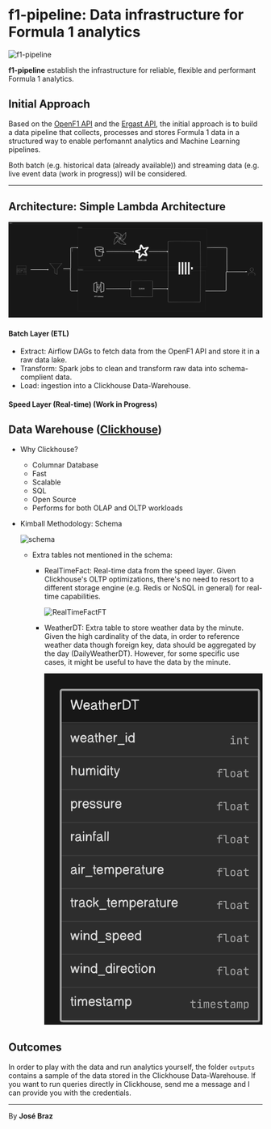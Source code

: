 # f1-pipeline: Data infrastructure for Formula 1 analytics

![f1-pipeline](/docs/assets/f1.png)

**f1-pipeline** establish the infrastructure for reliable, flexible and performant Formula 1 analytics.

## Initial Approach
Based on the [OpenF1 API](https://openf1.org/) and the [Ergast API](http://ergast.com/mrd/), the initial approach is to build a data pipeline that collects, processes and stores Formula 1 data in a structured way to enable perfomannt analytics and Machine Learning pipelines.

Both batch (e.g. historical data (already available)) and streaming data (e.g. live event data (work in progress)) will be considered.

---

## Architecture: Simple Lambda Architecture
![architecture](/docs/assets/architecture.png)

#### Batch Layer (ETL)
- Extract: Airflow DAGs to fetch data from the OpenF1 API and store it in a raw data lake.
- Transform: Spark jobs to clean and transform raw data into schema-complient data.
- Load: ingestion into a Clickhouse Data-Warehouse.
#### Speed Layer (Real-time) (Work in Progress)


## Data Warehouse ([Clickhouse](https://clickhouse.tech/))
- Why Clickhouse?
  - Columnar Database
  - Fast
  - Scalable
  - SQL
  - Open Source
  - Performs for both OLAP and OLTP workloads

- Kimball Methodology: Schema
  
    ![schema](/docs/assets/batch_layer_schema.png)

    - Extra tables not mentioned in the schema:

        - RealTimeFact: Real-time data from the speed layer. Given Clickhouse's OLTP optimizations, there's no need to resort to a different storage engine (e.g. Redis or NoSQL in general) for real-time capabilities.
  
            ![RealTimeFactFT](/docs/assets/real_time_fact_schema.png)

        - WeatherDT: Extra table to store weather data by the minute. Given the high cardinality of the data, in order to reference weather data though foreign key, data should be aggregated by the day (DailyWeatherDT). However, for some specific use cases, it might be useful to have the data by the minute.

            ![WeatherDT](/docs/assets/real_time_weather_schema.png)



## Outcomes
In order to play with the data and run analytics yourself, the folder `outputs` contains a sample of the data stored in the Clickhouse Data-Warehouse. If you want to run queries directly in Clickhouse, send me a message and I can provide you with the credentials.

---


By **José Braz**